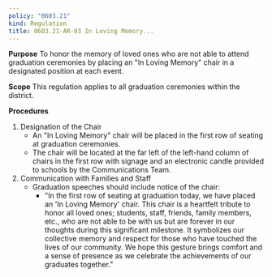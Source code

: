 ```yaml
---
policy: "0603.21"
kind: Regulation
title: 0603.21-AR-03 In Loving Memory...
---
```


**Purpose**
To honor the memory of loved ones who are not able to attend graduation ceremonies by placing an "In Loving Memory" chair in a designated position at each event.

**Scope**
This regulation applies to all graduation ceremonies within the district.

**Procedures**
1. Designation of the Chair
    - An "In Loving Memory" chair will be placed in the first row of seating at graduation ceremonies.
    - The chair will be located at the far left of the left-hand column of chairs in the first row with signage and an electronic candle provided to schools by the Communications Team.
2. Communication with Families and Staff
    - Graduation speeches should include notice of the chair:
        - "In the first row of seating at graduation today, we have placed an 'In Loving Memory' chair. This chair is a heartfelt tribute to honor all loved ones; students, staff, friends, family members, etc., who are not able to be with us but are forever in our thoughts during this significant milestone. It symbolizes our collective memory and respect for those who have touched the lives of our community. We hope this gesture brings comfort and a sense of presence as we celebrate the achievements of our graduates together."
